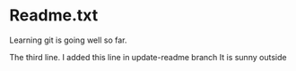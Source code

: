# Readme.txt
Learning git is going well so far.

The third line.
I added this line in update-readme branch
It is sunny outside
